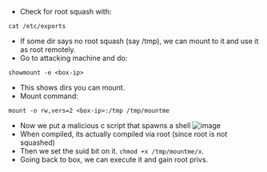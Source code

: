 - Check for root squash with:
```
cat /etc/exports
```
- If some dir says no root squash (say /tmp), we can mount to it and use it as root remotely.
- Go to attacking machine and do:
```
showmount -e <box-ip>
```
- This shows dirs you can mount.
- Mount command:
```
mount -o rw,vers=2 <box-ip>:/tmp /tmp/mountme
```
- Now we put a malicious c script that spawns a shell
![image](https://user-images.githubusercontent.com/64409788/209692704-3e6c9189-0ad6-414c-a1b7-e3d89d244cab.png)
- When compiled, its actually compiled via root (since root is not squashed)
- Then we set the suid bit on it. `chmod +x /tmp/mountme/x`.
- Going back to box, we can execute it and gain root privs.
